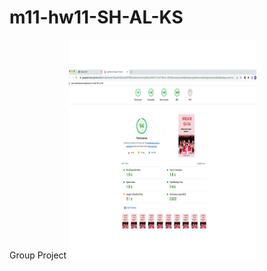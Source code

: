 # m11-hw11-SH-AL-KS
Group Project
<img src="images/lighthouse-report.pdf" alt="Screenshot of Lighthouse SEO Report" height="350" width="300">